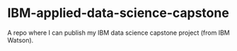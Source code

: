 # IBM-applied-data-science-capstone
A repo where I can publish my IBM data science capstone project (from IBM Watson).
